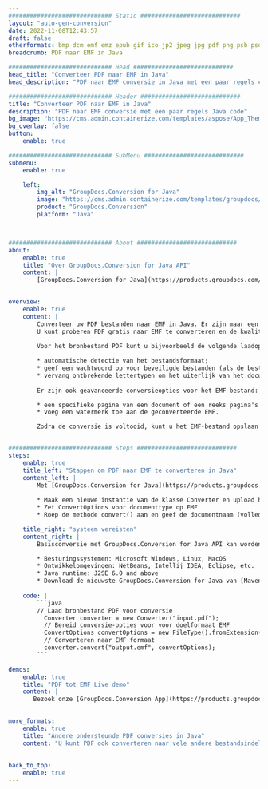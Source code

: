 ```yaml
---
############################# Static ############################
layout: "auto-gen-conversion"
date: 2022-11-08T12:43:57
draft: false
otherformats: bmp dcm emf emz epub gif ico jp2 jpeg jpg pdf png psb psd svg svgz tex tga tif tiff webp wmf wmz xps
breadcrumb: PDF naar EMF in Java

############################# Head ############################
head_title: "Converteer PDF naar EMF in Java"
head_description: "PDF naar EMF conversie in Java met een paar regels code. Converteer meer dan 160 bestandsindelingen met de GroupDocs-documentconversie-API voor Java"

############################# Header ############################
title: "Converteer PDF naar EMF in Java"
description: "PDF naar EMF conversie met een paar regels Java code"
bg_image: "https://cms.admin.containerize.com/templates/aspose/App_Themes/V3/images/bg/header1.png"
bg_overlay: false
button:
    enable: true

############################# SubMenu ############################
submenu:
    enable: true

    left:
        img_alt: "GroupDocs.Conversion for Java"
        image: "https://cms.admin.containerize.com/templates/groupdocs/images/product-logos/90x90-noborder/groupdocs-conversion-java.png"
        product: "GroupDocs.Conversion"
        platform: "Java"



############################# About ############################
about:
    enable: true
    title: "Over GroupDocs.Conversion for Java API"
    content: |
        [GroupDocs.Conversion for Java](https://products.groupdocs.com/conversion/java/) is een geavanceerde conversie-API voor bestandsindelingen voor het converteren tussen populaire afbeeldings- en documentindelingen zoals Microsoft Office, OpenDocument, PDF, HTML, e-mail, CAD. en nog veel meer met slechts een paar regels code. De native API detecteert automatisch de formaten van de originele documenten en biedt veel opties voor het aanpassen van de geconverteerde documenten. Naast de functie om informatie uit een document te extraheren, ondersteunt het standaard ook het cachen van de conversieresultaten naar de lokale schijf. Elk type cacheopslag kan echter worden ondersteund door de juiste interfaces te implementeren - Amazon S3, Dropbox, Google Drive, Windows Azure, Reddis of andere.
    

overview:
    enable: true
    content: |
        Converteer uw PDF bestanden naar EMF in Java. Er zijn maar een paar regels Java code nodig op elk platform naar keuze, zoals Windows, Linux, macOS.
        U kunt proberen PDF gratis naar EMF te converteren en de kwaliteit van de conversieresultaten te evalueren. Naast eenvoudige scripts voor bestandsconversie, kunt u meer geavanceerde opties proberen voor het laden van het PDF-bronbestand en het opslaan van de EMF-uitvoer. 
        
        Voor het bronbestand PDF kunt u bijvoorbeeld de volgende laadopties gebruiken:

        * automatische detectie van het bestandsformaat;
        * geef een wachtwoord op voor beveiligde bestanden (als de bestandsindeling dit ondersteunt);
        * vervang ontbrekende lettertypen om het uiterlijk van het document te behouden.
        
        Er zijn ook geavanceerde conversieopties voor het EMF-bestand:

        * een specifieke pagina van een document of een reeks pagina's converteren;
        * voeg een watermerk toe aan de geconverteerde EMF.

        Zodra de conversie is voltooid, kunt u het EMF-bestand opslaan in uw lokale bestandspad of in opslag van derden, zoals FTP, Amazon S3, Google Drive, Dropbox enz. Let op - om PDF te converteren tot EMF, hoeft u geen extra software te installeren, zoals MS Office, Open Office, Adobe Acrobat Reader etc.


############################# Steps ############################
steps:
    enable: true
    title_left: "Stappen om PDF naar EMF te converteren in Java"
    content_left: |
        Met [GroupDocs.Conversion for Java](https://products.groupdocs.com/conversion/java/) kunnen ontwikkelaars het PDF-bestand eenvoudig converteren naar EMF met een paar regels code.
        
        * Maak een nieuwe instantie van de klasse Converter en upload het bestand PDF met het volledige pad
        * Zet ConvertOptions voor documenttype op EMF
        * Roep de methode convert() aan en geef de documentnaam (volledig pad) en formaat (EMF) door als parameter

    title_right: "systeem vereisten"
    content_right: |
        Basisconversie met GroupDocs.Conversion for Java API kan worden gedaan met slechts een paar regels code. Onze API's worden ondersteund op alle belangrijke platforms en besturingssystemen. Voordat u de onderstaande code uitvoert, moet u ervoor zorgen dat de volgende vereisten op uw systeem zijn geïnstalleerd.

        * Besturingssystemen: Microsoft Windows, Linux, MacOS
        * Ontwikkelomgevingen: NetBeans, Intellij IDEA, Eclipse, etc.
        * Java runtime: J2SE 6.0 and above
        * Download de nieuwste GroupDocs.Conversion for Java van [Maven](https://repository.groupdocs.com/webapp/#/artifacts/browse/tree/General/repo/com/groupdocs/groupdocs-conversion)
         
    code: |
        ```java    
        // Laad bronbestand PDF voor conversie
          Converter converter = new Converter("input.pdf");
          // Bereid conversie-opties voor voor doelformaat EMF
          ConvertOptions convertOptions = new FileType().fromExtension("emf").getConvertOptions();
          // Converteren naar EMF formaat
          converter.convert("output.emf", convertOptions);
        ```

demos:
    enable: true
    title: "PDF tot EMF Live demo"
    content: |
       Bezoek onze [GroupDocs.Conversion App](https://products.groupdocs.app/conversion/family) website en probeer PDF naar EMF conversie nu. De gratis demo heeft de volgende voordelen:
          

more_formats:
    enable: true
    title: "Andere ondersteunde PDF conversies in Java"
    content: "U kunt PDF ook converteren naar vele andere bestandsindelingen. Zie de lijst hieronder."
       
       
back_to_top:
    enable: true
---
```

